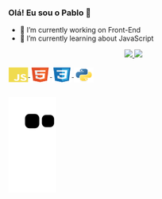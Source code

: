 ### Olá! Eu sou o Pablo 👋

- 🔭 I’m currently working on Front-End
- 🌱 I’m currently learning about JavaScript

<div align="center">
  <a href="https://github.com/pablopscheidt">
  <img height="150em" src="https://github-readme-stats.vercel.app/api?username=pablopscheidt&show_icons=true&theme=tokyonight&include_all_commits=true&count_private=true"/>
  <img height="150em" src="https://github-readme-stats.vercel.app/api/top-langs/?username=pablopscheidt&layout=compact&langs_count=7&theme=tokyonight"/>
</div>
<div style="display: inline_block"><br>
  <img align="center" alt="Pablo-Js" height="30" width="40" src="https://raw.githubusercontent.com/devicons/devicon/master/icons/javascript/javascript-plain.svg">
  <img align="center" alt="Pablo-HTML" height="30" width="40" src="https://raw.githubusercontent.com/devicons/devicon/master/icons/html5/html5-original.svg">
  <img align="center" alt="Pablo-CSS" height="30" width="40" src="https://raw.githubusercontent.com/devicons/devicon/master/icons/css3/css3-original.svg">
  <img align="center" alt="Pablo-Python" height="30" width="40" src="https://raw.githubusercontent.com/devicons/devicon/master/icons/python/python-original.svg">
</div>
  
##
  
<div>
  
  ![Snake animation](https://github.com/pablopscheidt/pablopscheidt/blob/output/github-contribution-grid-snake.svg)
  
</div>
